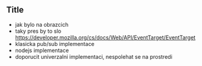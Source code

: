 ## Title

- jak bylo na obrazcich
- taky pres by to slo https://developer.mozilla.org/cs/docs/Web/API/EventTarget/EventTarget
- klasicka pub/sub implementace
- nodejs implementace
- doporucit univerzalni implementaci, nespolehat se na prostredi
